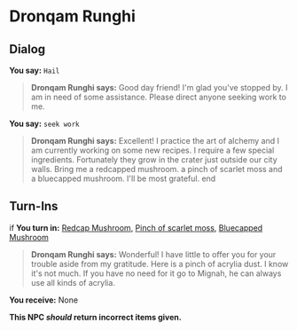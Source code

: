 # Dronqam Runghi
## Dialog

**You say:** `Hail`



>**Dronqam Runghi says:** Good day friend! I'm glad you've stopped by. I am in need of some assistance. Please direct anyone seeking work to me.

**You say:** `seek work`



>**Dronqam Runghi says:** Excellent! I practice the art of alchemy and I am currently working on some new recipes. I require a few special ingredients. Fortunately they grow in the crater just outside our city walls. Bring me a  redcapped mushroom. a pinch of scarlet moss and a bluecapped mushroom. I'll be most grateful.
end

## Turn-Ins



if **You turn in:** [Redcap Mushroom](/item/3446), [Pinch of scarlet moss](/item/3447), [Bluecapped Mushroom](/item/3448)


>**Dronqam Runghi says:** Wonderful! I have little to offer you for your trouble aside from my gratitude. Here is a pinch of acrylia dust. I know it's not much. If you have no need for it go to Mignah, he can always use all kinds of acrylia.


 **You receive:** None 

**This NPC *should* return incorrect items given.**
